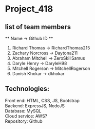 # Project_418
## list of team members
** Name -> Github ID ** 
1. Richard Thomas -> RichardThomas215
2. Zachary Norcross -> Daytona211
3. Abraham Mitchell -> ZeroSkillSamus
4. Daryle Henry -> DaryleH98
5. Mitchell Rogerson -> MitchellRogerson
6. Danish Khokar -> dkhokar


## Technologies:
Front end: HTML, CSS, JS, Bootstrap <br />
Backend: ExpressJS, NodeJS <br />
Database: MySQL <br />
Cloud service: AWS? <br />
Repository: Github <br />
